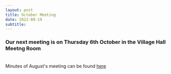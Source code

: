 ```yaml
---
layout: post
title: October Meeting 
date: 2022-09-19
subtitle: 
---
```


### Our next meeting is on Thursday 6th October in the Village Hall Meetng Room <br><br>

Minutes of August's meeting can be found [here](https://www.dropbox.com/s/n05oj5u0jz2g616/BVS%20Committee%20-%202022%20-%2004%20August.pdf?dl=0)


